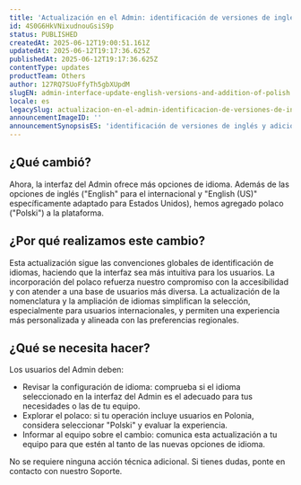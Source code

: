 ```yaml
---
title: 'Actualización en el Admin: identificación de versiones de inglés y adición de polaco'
id: 4S0G6HkVNixudnouGsiS9p
status: PUBLISHED
createdAt: 2025-06-12T19:00:51.161Z
updatedAt: 2025-06-12T19:17:36.625Z
publishedAt: 2025-06-12T19:17:36.625Z
contentType: updates
productTeam: Others
author: 127RQ7SUoFfyTh5gbXUpdM
slugEN: admin-interface-update-english-versions-and-addition-of-polish
locale: es
legacySlug: actualizacion-en-el-admin-identificacion-de-versiones-de-ingles-y-adicion-de
announcementImageID: ''
announcementSynopsisES: 'identificación de versiones de inglés y adición de polaco'
---
```


## ¿Qué cambió?

Ahora, la interfaz del Admin ofrece más opciones de idioma. Además de las opciones de inglés ("English" para el internacional y "English (US)" específicamente adaptado para Estados Unidos), hemos agregado polaco ("Polski") a la plataforma.

## ¿Por qué realizamos este cambio?
Esta actualización sigue las convenciones globales de identificación de idiomas, haciendo que la interfaz sea más intuitiva para los usuarios.  La incorporación del polaco refuerza nuestro compromiso con la accesibilidad y con atender a una base de usuarios más diversa. La actualización de la nomenclatura y la ampliación de idiomas simplifican la selección, especialmente para usuarios internacionales, y permiten una experiencia más personalizada y alineada con las preferencias regionales.

## ¿Qué se necesita hacer?
Los usuarios del Admin deben:
- Revisar la configuración de idioma: comprueba si el idioma seleccionado en la interfaz del Admin es el adecuado para tus necesidades o las de tu equipo.
- Explorar el polaco: si tu operación incluye usuarios en Polonia, considera seleccionar "Polski" y evaluar la experiencia.
- Informar al equipo sobre el cambio: comunica esta actualización a tu equipo para que estén al tanto de las nuevas opciones de idioma.

No se requiere ninguna acción técnica adicional. Si tienes dudas, ponte en contacto con nuestro Soporte.

